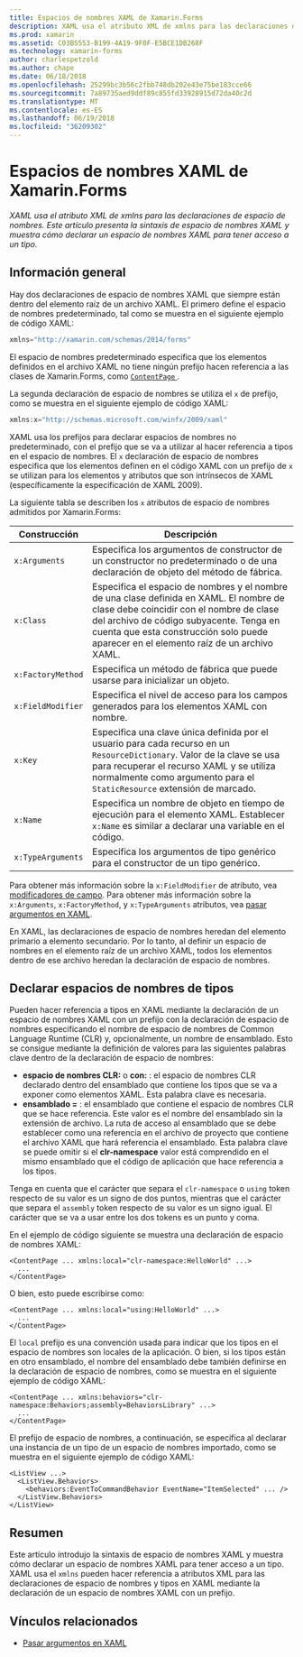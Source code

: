 ```yaml
---
title: Espacios de nombres XAML de Xamarin.Forms
description: XAML usa el atributo XML de xmlns para las declaraciones de espacio de nombres. Este artículo presenta la sintaxis de espacio de nombres XAML y muestra cómo declarar un espacio de nombres XAML para tener acceso a un tipo.
ms.prod: xamarin
ms.assetid: C03B5553-B199-4A19-9F0F-E5BCE1DB268F
ms.technology: xamarin-forms
author: charlespetzold
ms.author: chape
ms.date: 06/18/2018
ms.openlocfilehash: 25299bc3b56c2fbb748db202e43e75be183cce66
ms.sourcegitcommit: 7a89735aed9ddf89c855fd33928915d72da40c2d
ms.translationtype: MT
ms.contentlocale: es-ES
ms.lasthandoff: 06/19/2018
ms.locfileid: "36209302"
---
```

# <a name="xaml-namespaces-in-xamarinforms"></a>Espacios de nombres XAML de Xamarin.Forms

_XAML usa el atributo XML de xmlns para las declaraciones de espacio de nombres. Este artículo presenta la sintaxis de espacio de nombres XAML y muestra cómo declarar un espacio de nombres XAML para tener acceso a un tipo._

## <a name="overview"></a>Información general

Hay dos declaraciones de espacio de nombres XAML que siempre están dentro del elemento raíz de un archivo XAML. El primero define el espacio de nombres predeterminado, tal como se muestra en el siguiente ejemplo de código XAML:

```csharp
xmlns="http://xamarin.com/schemas/2014/forms"
```

El espacio de nombres predeterminado especifica que los elementos definidos en el archivo XAML no tiene ningún prefijo hacen referencia a las clases de Xamarin.Forms, como [ `ContentPage` ](https://developer.xamarin.com/api/type/Xamarin.Forms.ContentPage/).

La segunda declaración de espacio de nombres se utiliza el `x` de prefijo, como se muestra en el siguiente ejemplo de código XAML:

```csharp
xmlns:x="http://schemas.microsoft.com/winfx/2009/xaml"
```

XAML usa los prefijos para declarar espacios de nombres no predeterminado, con el prefijo que se va a utilizar al hacer referencia a tipos en el espacio de nombres. El `x` declaración de espacio de nombres especifica que los elementos definen en el código XAML con un prefijo de `x` se utilizan para los elementos y atributos que son intrínsecos de XAML (específicamente la especificación de XAML 2009).

La siguiente tabla se describen los `x` atributos de espacio de nombres admitidos por Xamarin.Forms:

|Construcción|Descripción|
|--- |--- |
|`x:Arguments`|Especifica los argumentos de constructor de un constructor no predeterminado o de una declaración de objeto del método de fábrica.|
|`x:Class`|Especifica el espacio de nombres y el nombre de una clase definida en XAML. El nombre de clase debe coincidir con el nombre de clase del archivo de código subyacente. Tenga en cuenta que esta construcción solo puede aparecer en el elemento raíz de un archivo XAML.|
|`x:FactoryMethod`|Especifica un método de fábrica que puede usarse para inicializar un objeto.|
|`x:FieldModifier`|Especifica el nivel de acceso para los campos generados para los elementos XAML con nombre.|
|`x:Key`|Especifica una clave única definida por el usuario para cada recurso en un `ResourceDictionary`. Valor de la clave se usa para recuperar el recurso XAML y se utiliza normalmente como argumento para el `StaticResource` extensión de marcado.|
|`x:Name`|Especifica un nombre de objeto en tiempo de ejecución para el elemento XAML. Establecer `x:Name` es similar a declarar una variable en el código.|
|`x:TypeArguments`|Especifica los argumentos de tipo genérico para el constructor de un tipo genérico.|

Para obtener más información sobre la `x:FieldModifier` de atributo, vea [modificadores de campo](~/xamarin-forms/xaml/field-modifiers.md). Para obtener más información sobre la `x:Arguments`, `x:FactoryMethod`, y `x:TypeArguments` atributos, vea [pasar argumentos en XAML](~/xamarin-forms/xaml/passing-arguments.md).

En XAML, las declaraciones de espacio de nombres heredan del elemento primario a elemento secundario. Por lo tanto, al definir un espacio de nombres en el elemento raíz de un archivo XAML, todos los elementos dentro de ese archivo heredan la declaración de espacio de nombres.

## <a name="declaring-namespaces-for-types"></a>Declarar espacios de nombres de tipos

Pueden hacer referencia a tipos en XAML mediante la declaración de un espacio de nombres XAML con un prefijo con la declaración de espacio de nombres especificando el nombre de espacio de nombres de Common Language Runtime (CLR) y, opcionalmente, un nombre de ensamblado. Esto se consigue mediante la definición de valores para las siguientes palabras clave dentro de la declaración de espacio de nombres:

- **espacio de nombres CLR:** o **con:** : el espacio de nombres CLR declarado dentro del ensamblado que contiene los tipos que se va a exponer como elementos XAML. Esta palabra clave es necesaria.
- **ensamblado =** : el ensamblado que contiene el espacio de nombres CLR que se hace referencia. Este valor es el nombre del ensamblado sin la extensión de archivo. La ruta de acceso al ensamblado que se debe establecer como una referencia en el archivo de proyecto que contiene el archivo XAML que hará referencia el ensamblado. Esta palabra clave se puede omitir si el **clr-namespace** valor está comprendido en el mismo ensamblado que el código de aplicación que hace referencia a los tipos.

Tenga en cuenta que el carácter que separa el `clr-namespace` o `using` token respecto de su valor es un signo de dos puntos, mientras que el carácter que separa el `assembly` token respecto de su valor es un signo igual. El carácter que se va a usar entre los dos tokens es un punto y coma.

En el ejemplo de código siguiente se muestra una declaración de espacio de nombres XAML:

```xaml
<ContentPage ... xmlns:local="clr-namespace:HelloWorld" ...>
  ...
</ContentPage>
```

O bien, esto puede escribirse como:

```xaml
<ContentPage ... xmlns:local="using:HelloWorld" ...>
  ...
</ContentPage>
```

El `local` prefijo es una convención usada para indicar que los tipos en el espacio de nombres son locales de la aplicación. O bien, si los tipos están en otro ensamblado, el nombre del ensamblado debe también definirse en la declaración de espacio de nombres, como se muestra en el siguiente ejemplo de código XAML:

```xaml
<ContentPage ... xmlns:behaviors="clr-namespace:Behaviors;assembly=BehaviorsLibrary" ...>
  ...
</ContentPage>
```

El prefijo de espacio de nombres, a continuación, se especifica al declarar una instancia de un tipo de un espacio de nombres importado, como se muestra en el siguiente ejemplo de código XAML:

```xaml
<ListView ...>
  <ListView.Behaviors>
    <behaviors:EventToCommandBehavior EventName="ItemSelected" ... />
  </ListView.Behaviors>
</ListView>
```

## <a name="summary"></a>Resumen

Este artículo introdujo la sintaxis de espacio de nombres XAML y muestra cómo declarar un espacio de nombres XAML para tener acceso a un tipo. XAML usa el `xmlns` pueden hacer referencia a atributos XML para las declaraciones de espacio de nombres y tipos en XAML mediante la declaración de un espacio de nombres XAML con un prefijo.


## <a name="related-links"></a>Vínculos relacionados

- [Pasar argumentos en XAML](~/xamarin-forms/xaml/passing-arguments.md)
